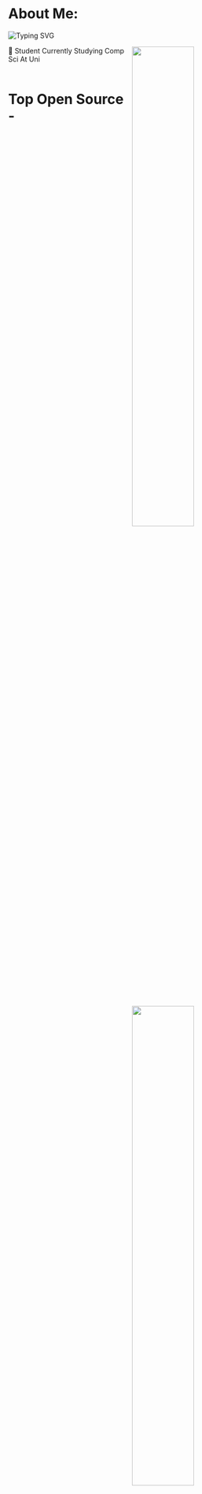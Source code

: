 # About Me:
![Typing SVG](https://readme-typing-svg.demolab.com/?lines=Beamed+By+Spin+🐀)

<!-- Adjust image widths to 50% of the screen width -->
<img style="width: 50%; max-width: 600px;" align="right" src="https://github-readme-stats.vercel.app/api?username=SSIDSpin&theme=gotham&hide_border=false&include_all_commits=false&count_private=false">
<img style="width: 50%; max-width: 600px;" align="right" src="https://github-readme-streak-stats.herokuapp.com/?user=SSIDSpin&theme=gotham&hide_border=false">

:speech_balloon: Student Currently Studying Comp Sci At Uni
<br><br>

# Top Open Source -
[![Minecraft OTC Phisher + Auto Secure](https://github-readme-stats.vercel.app/api/pin/?username=SSIDSpin&repo=Minecraft-Account-Discord-Bot-Phisher&border_color=FFFFFF&bg_color=000000&title_color=C9D1D9&text_color=8B949E&icon_color=FFFFFF)](https://github.com/SSIDSpin/Minecraft-Account-Discord-Bot-Phisher)

